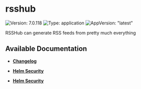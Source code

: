 # rsshub

![Version: 7.0.118](https://img.shields.io/badge/Version-7.0.118-informational?style=flat-square) ![Type: application](https://img.shields.io/badge/Type-application-informational?style=flat-square) ![AppVersion: "latest"](https://img.shields.io/badge/AppVersion-"latest"-informational?style=flat-square)

RSSHub can generate RSS feeds from pretty much everything

## Available Documentation

- [**Changelog**](CHANGELOG)

- [**Helm Security**](container-security)

- [**Helm Security**](helm-security)

